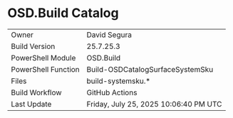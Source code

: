 ﻿# OSD.Build Catalog

| | |
|-|-|
| Owner | David Segura |
| Build Version | 25.7.25.3 |
| PowerShell Module | OSD.Build |
| PowerShell Function | Build-OSDCatalogSurfaceSystemSku |
| Files | build-systemsku.* |
| Build Workflow | GitHub Actions |
| Last Update | Friday, July 25, 2025 10:06:40 PM UTC |
